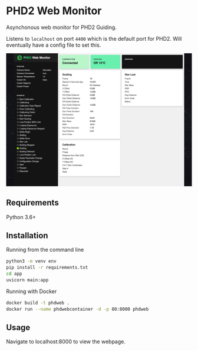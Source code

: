 # PHD2 Web Monitor

Asynchonous web monitor for PHD2 Guiding.

Listens to ```localhost``` on port ```4400``` which is the default port for PHD2. Will eventually have a config file to set this.

![Screenshot of webpage](desktop.png)

## Requirements
Python 3.6+

## Installation
Running from the command line
```bash
python3 -m venv env
pip install -r requirements.txt
cd app
uvicorn main:app
```

Running with Docker
```bash
docker build -t phdweb .
docker run --name phdwebcontainer -d -p 80:8000 phdweb
```

## Usage
Navigate to localhost:8000 to view the webpage.
